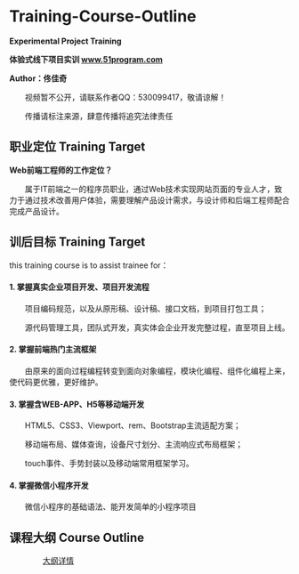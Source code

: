 # Training-Course-Outline

**Experimental Project Training**

**体验式线下项目实训 www.51program.com**

**Author：佟佳奇**

　　视频暂不公开，请联系作者QQ：530099417，敬请谅解！

　　传播请标注来源，肆意传播将追究法律责任

## 职业定位 Training Target

**Web前端工程师的工作定位？**

　　属于IT前端之一的程序员职业，通过Web技术实现网站页面的专业人才，致力于通过技术改善用户体验，需要理解产品设计需求，与设计师和后端工程师配合完成产品设计。

## 训后目标 Training Target

this training course is to assist trainee for：

<h4>1. 掌握真实企业项目开发、项目开发流程</h4>
    
　　项目编码规范，以及从原形稿、设计稿、接口文档，到项目打包工具；
  
　　源代码管理工具，团队式开发，真实体会企业开发完整过程，直至项目上线。
    
<h4>2. 掌握前端热门主流框架</h4>
    
　　由原来的面向过程编程转变到面向对象编程，模块化编程、组件化编程上来，使代码更优雅，更好维护。
    
<h4>3. 掌握含WEB-APP、H5等移动端开发</h4>
    
　　HTML5、CSS3、Viewport、rem、Bootstrap主流适配方案；
  
　　移动端布局、媒体查询，设备尺寸划分、主流响应式布局框架；
  
　　touch事件、手势封装以及移动端常用框架学习。
    
<h4>4. 掌握微信小程序开发</h4>
    
　　微信小程序的基础语法、能开发简单的小程序项目



## 课程大纲 Course Outline
　　 
　　[大纲详情](https://github.com/tongjiaqi/Training-Course-Outline/wiki/%E8%AF%BE%E7%A8%8B%E5%A4%A7%E7%BA%B2)
